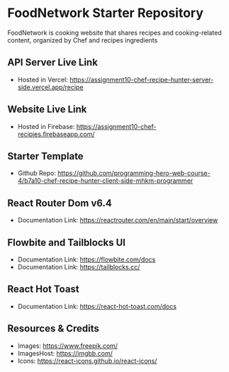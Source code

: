 
# FoodNetwork Starter Repository

FoodNetwork is cooking website that shares recipes and cooking-related content, organized by Chef and recipes ingredients


## API Server Live Link
- Hosted in Vercel: https://assignment10-chef-recipe-hunter-server-side.vercel.app/recipe
## Website Live Link
- Hosted in Firebase: https://assignment10-chef-recipies.firebaseapp.com/
## Starter Template
- Github Repo: https://github.com/programming-hero-web-course-4/b7a10-chef-recipe-hunter-client-side-mhkm-programmer
## React Router Dom v6.4
- Documentation Link: https://reactrouter.com/en/main/start/overview
## Flowbite and Tailblocks UI
- Documentation Link: https://flowbite.com/docs
- Documentation Link: https://tailblocks.cc/
## React Hot Toast
- Documentation Link: https://react-hot-toast.com/docs
## Resources & Credits
- Images: https://www.freepik.com/
- ImagesHost: https://imgbb.com/
- Icons: https://react-icons.github.io/react-icons/
